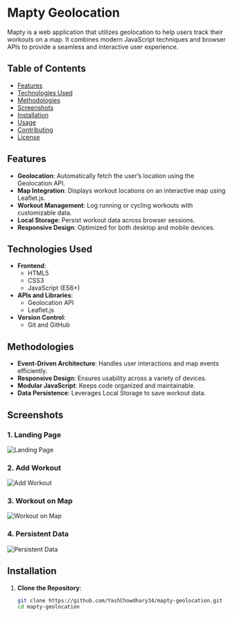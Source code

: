 # Mapty Geolocation

Mapty is a web application that utilizes geolocation to help users track their workouts on a map. It combines modern JavaScript techniques and browser APIs to provide a seamless and interactive user experience.

## Table of Contents

- [Features](#features)
- [Technologies Used](#technologies-used)
- [Methodologies](#methodologies)
- [Screenshots](#screenshots)
- [Installation](#installation)
- [Usage](#usage)
- [Contributing](#contributing)
- [License](#license)

## Features

- **Geolocation**: Automatically fetch the user’s location using the Geolocation API.
- **Map Integration**: Displays workout locations on an interactive map using Leaflet.js.
- **Workout Management**: Log running or cycling workouts with customizable data.
- **Local Storage**: Persist workout data across browser sessions.
- **Responsive Design**: Optimized for both desktop and mobile devices.

## Technologies Used

- **Frontend**:
  - HTML5
  - CSS3
  - JavaScript (ES6+)
- **APIs and Libraries**:
  - Geolocation API
  - Leaflet.js
- **Version Control**:
  - Git and GitHub

## Methodologies

- **Event-Driven Architecture**: Handles user interactions and map events efficiently.
- **Responsive Design**: Ensures usability across a variety of devices.
- **Modular JavaScript**: Keeps code organized and maintainable.
- **Data Persistence**: Leverages Local Storage to save workout data.

## Screenshots

### 1. Landing Page
![Landing Page](https://github.com/user-attachments/assets/61f69792-0830-4f64-b889-7a3295317c77)

### 2. Add Workout
![Add Workout](https://github.com/user-attachments/assets/65fb8e6e-7fa1-4ef1-9c22-16d30cafb682)

### 3. Workout on Map
![Workout on Map](https://github.com/user-attachments/assets/fda8452f-2072-46f6-9e97-1487757b34bc)

### 4. Persistent Data
![Persistent Data](https://github.com/user-attachments/assets/d201dd09-1a83-4ef2-97b9-ba7b8590be4d)

## Installation

1. **Clone the Repository**:
   ```bash
   git clone https://github.com/YashChowdhary34/mapty-geolocation.git
   cd mapty-geolocation


